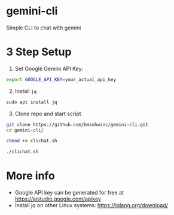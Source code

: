 # gemini-cli
Simple CLI to chat with gemini

# 3 Step Setup 
1. Set Google Gemini API Key:
```sh
export GOOGLE_API_KEY=your_actual_api_key
```
2. Install `jq`
```sh
sudo apt install jq
```
3. Clone repo and start script
```sh
git clone https://github.com/bmsohwinc/gemini-cli.git
cd gemini-cli/

chmod +x clichat.sh

./clichat.sh
```

# More info
- Google API key can be generated for free at https://aistudio.google.com/apikey
- Install jq on other Linux systems: https://jqlang.org/download/

